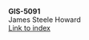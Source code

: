 <strong>GIS-5091</strong>
<br>James Steele Howard
<br><a href="https://slugisstudent.github.io/5091-index/" target="blank">Link to index</a>
